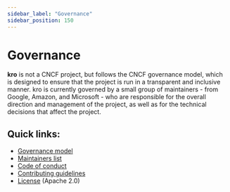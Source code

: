 ```yaml
---
sidebar_label: "Governance"
sidebar_position: 150
---
```


# Governance

**kro** is not a CNCF project, but follows the CNCF governance model,
which is designed to ensure that the project is run in a transparent
and inclusive manner. kro is currently governed by a small group of
maintainers - from Google, Amazon, and Microsoft - who are responsible
for the overall direction and management of the project, as well as
for the technical decisions that affect the project.

## Quick links:
- [Governance model][Governance model]
- [Maintainers list][Maintainers list]
- [Code of conduct][Code of conduct]
- [Contributing guidelines][Contributing guidelines]
- [License][License] (Apache 2.0)

[Governance model]:https://github.com/kro-run/kro/blob/main/GOVERNANCE.md
[Maintainers list]:https://github.com/kro-run/kro/blob/main/MAINTAINERS.md
[Code of conduct]:https://github.com/kro-run/kro/blob/main/CODE_OF_CONDUCT.md
[License]:https://github.com/kro-run/kro/blob/main/LICENSE
[Contributing guidelines]:https://github.com/kro-run/kro/blob/main/CONTRIBUTING.md